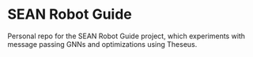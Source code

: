 # SEAN Robot Guide

Personal repo for the SEAN Robot Guide project, which experiments with message passing GNNs and optimizations using Theseus.
